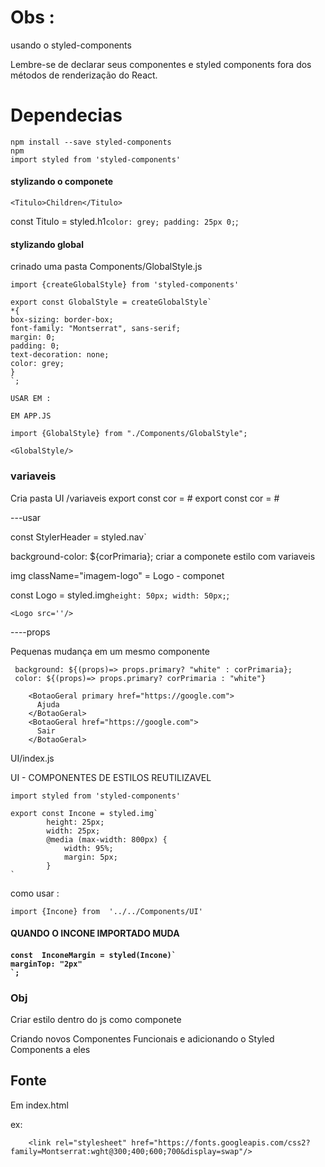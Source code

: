 
# Obs :

usando o styled-components

Lembre-se de declarar seus componentes e styled components fora dos métodos de renderização do React.

# Dependecias 

    npm install --save styled-components 
    npm 
    import styled from 'styled-components'
    
 <h4> stylizando o componete </h4>

    <Titulo>Children</Titulo>

const Titulo = styled.h1`
    color: grey;
    padding: 25px 0;
    `;

 <h4> stylizando global</h4>

 crinado uma pasta Components/GlobalStyle.js

    import {createGlobalStyle} from 'styled-components'

    export const GlobalStyle = createGlobalStyle`
    *{
    box-sizing: border-box;
    font-family: "Montserrat", sans-serif;
    margin: 0;
    padding: 0;
    text-decoration: none;
    color: grey;
    }
    `;

    USAR EM :

    EM APP.JS

    import {GlobalStyle} from "./Components/GlobalStyle";
    
    <GlobalStyle/>

<h3>variaveis</h3> 

Cria pasta UI /variaveis
export const cor = #
export const cor = #

---usar

const StylerHeader = styled.nav`

  background-color: ${corPrimaria};
criar a componete estilo com variaveis


img className="imagem-logo"  = Logo - componet

const Logo = styled.img`
  height: 50px;
  width: 50px;
`;

    <Logo src=''/>
----props

Pequenas mudança em um mesmo componente

     background: ${(props)=> props.primary? "white" : corPrimaria};
     color: ${(props)=> props.primary? corPrimaria : "white"}

        <BotaoGeral primary href="https://google.com">
          Ajuda
        </BotaoGeral>
        <BotaoGeral href="https://google.com">
          Sair
        </BotaoGeral>

UI/index.js

UI - COMPONENTES DE ESTILOS REUTILIZAVEL

    import styled from 'styled-components'

    export const Incone = styled.img`
            height: 25px;
            width: 25px;
            @media (max-width: 800px) {
                width: 95%;
                margin: 5px;
            }
    `

como usar :

    import {Incone} from  '../../Components/UI'

<h4> QUANDO O INCONE IMPORTADO MUDA<h4>

    const  InconeMargin = styled(Incone)`
    marginTop: "2px"
    `;

<h3>Obj</h3>

Criar estilo dentro do js  como componete

Criando novos Componentes Funcionais e adicionando
o Styled Components a eles


<h2>Fonte</h2>

Em index.html

ex:
       
        <link rel="stylesheet" href="https://fonts.googleapis.com/css2?family=Montserrat:wght@300;400;600;700&display=swap"/>